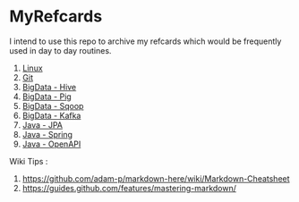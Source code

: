 # MyRefcards

I intend to use this repo to archive my refcards which would be frequently used in day to day routines.

1. [Linux](MyRefcards_OS_Linux.md)
2. [Git](MyRefcards_SCM_Git.md)
3. [BigData - Hive](MyRefcards_BigData_Hive.md)
4. [BigData - Pig](MyRefcards_BigData_Pig.md)
5. [BigData - Sqoop](MyRefcards_BigData_Sqoop.md)
5. [BigData - Kafka](MyRefcards_BigData_Kafka.md)
6. [Java - JPA](MyRefcards_Java_JPA.md)
7. [Java - Spring](MyRefcards_Java_Spring.md)
7. [Java - OpenAPI](MyRefcards_Java_OpenAPI.md)

Wiki Tips : 

1. https://github.com/adam-p/markdown-here/wiki/Markdown-Cheatsheet
2. https://guides.github.com/features/mastering-markdown/
